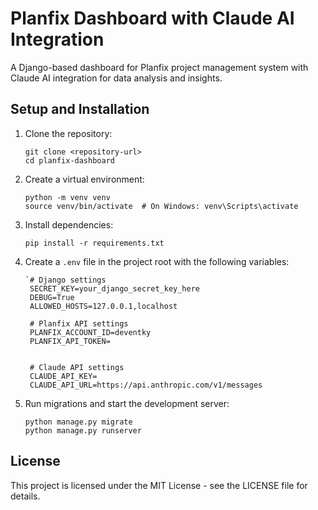 # Planfix Dashboard with Claude AI Integration

A Django-based dashboard for Planfix project management system with Claude AI integration for data analysis and insights.

## Setup and Installation

1. Clone the repository:
   ```
   git clone <repository-url>
   cd planfix-dashboard
   ```

2. Create a virtual environment:
   ```
   python -m venv venv
   source venv/bin/activate  # On Windows: venv\Scripts\activate
   ```

3. Install dependencies:
   ```
   pip install -r requirements.txt
   ```

4. Create a `.env` file in the project root with the following variables:
   ```
   `# Django settings
    SECRET_KEY=your_django_secret_key_here
    DEBUG=True
    ALLOWED_HOSTS=127.0.0.1,localhost
    
    # Planfix API settings
    PLANFIX_ACCOUNT_ID=deventky
    PLANFIX_API_TOKEN=
    
    
    # Claude API settings
    CLAUDE_API_KEY=
    CLAUDE_API_URL=https://api.anthropic.com/v1/messages
   ````

5. Run migrations and start the development server:
   ```
   python manage.py migrate
   python manage.py runserver
   ```

## License

This project is licensed under the MIT License - see the LICENSE file for details.
